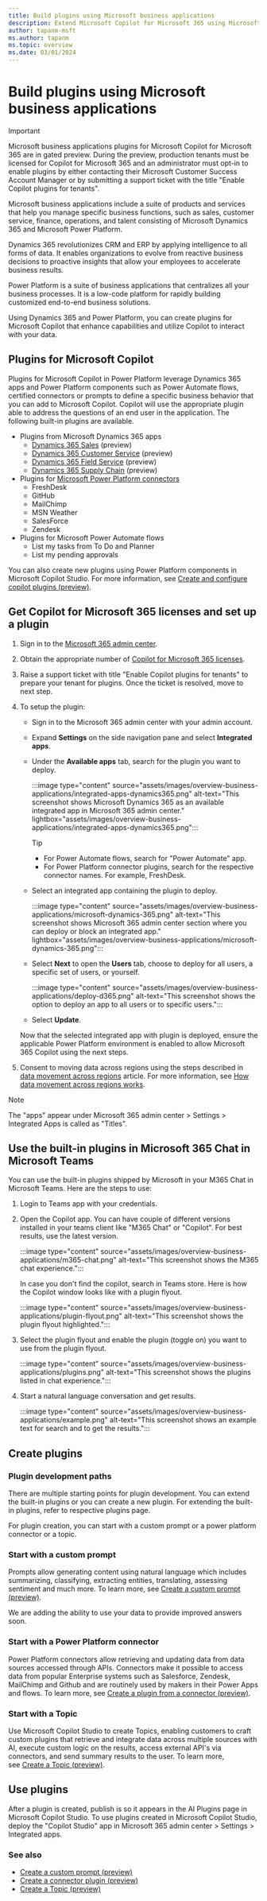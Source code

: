 ```yaml
---
title: Build plugins using Microsoft business applications
description: Extend Microsoft Copilot for Microsoft 365 using Microsoft Dynamics 365 apps and Microsoft Power Platform
author: tapanm-msft
ms.author: tapanm
ms.topic: overview
ms.date: 03/01/2024
---
```



# Build plugins using Microsoft business applications

> [!IMPORTANT]
> Microsoft business applications plugins for Microsoft Copilot for Microsoft 365 are in gated preview. During the preview, production tenants must be licensed for Copilot for Microsoft 365 and an administrator must opt-in to enable plugins by either contacting their Microsoft Customer Success Account Manager or by submitting a support ticket with the title "Enable Copilot plugins for tenants".

Microsoft business applications include a suite of products and services that help you manage specific business functions, such as sales, customer service, finance, operations, and talent consisting of Microsoft Dynamics 365 and Microsoft Power Platform.

Dynamics 365 revolutionizes CRM and ERP by applying intelligence to all forms of data. It enables organizations to evolve from reactive business decisions to proactive insights that allow your employees to accelerate business results.

Power Platform is a suite of business applications that centralizes all your business processes. It is a low-code platform for rapidly building customized end-to-end business solutions.

Using Dynamics 365 and Power Platform, you can create plugins for Microsoft Copilot that enhance capabilities and utilize Copilot to interact with your data.

## Plugins for Microsoft Copilot

Plugins for Microsoft Copilot in Power Platform leverage Dynamics 365 apps and Power Platform components such as Power Automate flows, certified connectors or prompts to define a specific business behavior that you can add to Microsoft Copilot. Copilot will use the appropriate plugin able to address the questions of an end user in the application. The following built-in plugins are available.

- Plugins from Microsoft Dynamics 365 apps
  - [Dynamics 365 Sales](/dynamics365/sales/microsoft-365-copilot-for-sales) (preview)
  - [Dynamics 365 Customer Service](/dynamics365/customer-service/administer/cs-region-availability-service-limits?branch=mg-copilot-faq) (preview)
  - [Dynamics 365 Field Service](/dynamics365/field-service/flw-m365-chat) (preview)
  - [Dynamics 365 Supply Chain](/dynamics365/fin-ops-core/dev-itpro/m365-copilot/faq-for-chat-with-fno-data-on-m365copilot) (preview)
- Plugins for [Microsoft Power Platform connectors](/connectors/create-a-connector-ai-plugin#supported-queries-for-certified-connectors)
  - FreshDesk
  - GitHub
  - MailChimp
  - MSN Weather
  - SalesForce
  - Zendesk
- Plugins for Microsoft Power Automate flows
  - List my tasks from To Do and Planner
  - List my pending approvals

You can also create new plugins using Power Platform components in Microsoft Copilot Studio. For more information, see [Create and configure copilot plugins (preview)](/microsoft-copilot-studio/copilot-plugins-overview).

## Get Copilot for Microsoft 365 licenses and set up a plugin

1. Sign in to the [Microsoft 365 admin center](https://admin.microsoft.com/).

1. Obtain the appropriate number of [Copilot for Microsoft 365 licenses](/microsoft-365-copilot/microsoft-365-copilot-setup#provision-copilot-for-microsoft-365-licenses).

1. Raise a support ticket with title "Enable Copilot plugins for tenants" to prepare your tenant for plugins. Once the ticket is resolved, move to next step.

1. To setup the plugin:

    - Sign in to the Microsoft 365 admin center with your admin account.
    - Expand **Settings** on the side navigation pane and select **Integrated apps**.
    - Under the **Available apps** tab, search for the plugin you want to deploy.

        :::image type="content" source="assets/images/overview-business-applications/integrated-apps-dynamics365.png" alt-text="This screenshot shows Microsoft Dynamics 365 as an available integrated app in Microsoft 365 admin center." lightbox="assets/images/overview-business-applications/integrated-apps-dynamics365.png":::

        > [!TIP]
        > - For Power Automate flows, search for "Power Automate" app.
        > - For Power Platform connector plugins, search for the respective connector names. For example, FreshDesk.

    - Select an integrated app containing the plugin to deploy.

        :::image type="content" source="assets/images/overview-business-applications/microsoft-dynamics-365.png" alt-text="This screenshot shows Microsoft 365 admin center section where you can deploy or block an integrated app." lightbox="assets/images/overview-business-applications/microsoft-dynamics-365.png":::

    - Select **Next** to open the **Users** tab, choose to deploy for all users, a specific set of users, or yourself.

        :::image type="content" source="assets/images/overview-business-applications/deploy-d365.png" alt-text="This screenshot shows the option to deploy an app to all users or to specific users.":::

    - Select **Update**.

    Now that the selected integrated app with plugin is deployed, ensure the applicable Power Platform environment is enabled to allow Microsoft 365 Copilot using the next steps.

1. Consent to moving data across regions using the steps described in [data movement across regions](/power-platform/admin/geographical-availability-copilot#enable-data-movement-across-regions) article. For more information, see [How data movement across regions works](/power-platform/admin/geographical-availability-copilot#how-data-movement-across-regions-works).

> [!NOTE]
> The "apps" appear under Microsoft 365 admin center > Settings > Integrated Apps is called as "Titles".

## Use the built-in plugins in Microsoft 365 Chat in Microsoft Teams

You can use the built-in plugins shipped by Microsoft in your M365 Chat in Microsoft Teams. Here are the steps to use:

1. Login to Teams app with your credentials.

1. Open the Copilot app. You can have couple of different versions installed in your teams client like "M365 Chat" or "Copilot". For best results, use the latest version.

    :::image type="content" source="assets/images/overview-business-applications/m365-chat.png" alt-text="This screenshot shows the M365 chat experience.":::

    In case you don't find the copilot, search in Teams store. Here is how the Copilot window looks like with a plugin flyout.

    :::image type="content" source="assets/images/overview-business-applications/plugin-flyout.png" alt-text="This screenshot shows the plugin flyout highlighted.":::

1. Select the plugin flyout and enable the plugin (toggle on) you want to use from the plugin flyout.

    :::image type="content" source="assets/images/overview-business-applications/plugins.png" alt-text="This screenshot shows the plugins listed in chat experience.":::

1. Start a natural language conversation and get results.

    :::image type="content" source="assets/images/overview-business-applications/example.png" alt-text="This screenshot shows an example text for search and to get the results.":::

## Create plugins

### Plugin development paths

There are multiple starting points for plugin development. You can extend the built-in plugins or you can create a new plugin. For extending the built-in plugins, refer to respective plugins page.

For plugin creation, you can start with a custom prompt or a power platform connector or a topic.

### Start with a custom prompt

Prompts allow generating content using natural language which includes summarizing, classifying, extracting entities, translating, assessing sentiment and much more. To learn more, see [Create a custom prompt (preview)](/ai-builder/create-a-custom-prompt?context=/microsoft-365-copilot/extensibility/context).

We are adding the ability to use your data to provide improved answers soon.

### Start with a Power Platform connector

Power Platform connectors allow retrieving and updating data from data sources accessed through APIs. Connectors make it possible to access data from popular Enterprise systems such as Salesforce, Zendesk, MailChimp and Github and are routinely used by makers in their Power Apps and flows. To learn more, see [Create a plugin from a connector (preview)](/connectors/create-a-connector-ai-plugin?context=/microsoft-365-copilot/extensibility/context).

### Start with a Topic

Use Microsoft Copilot Studio to create Topics, enabling customers to craft custom plugins that retrieve and integrate data across multiple sources with AI, execute custom logic on the results, access external API's via connectors, and send summary results to the user. To learn more, see [Create a Topic (preview)](/microsoft-copilot-studio/copilot-conversational-plugins?context=/microsoft-365-copilot/extensibility/context).

## Use plugins

After a plugin is created, publish is so it appears in the AI Plugins page in Microsoft Copilot Studio. To use plugins created in Microsoft Copilot Studio, deploy the "Copilot Studio" app in Microsoft 365 admin center > Settings > Integrated apps.

### See also

- [Create a custom prompt (preview)](/ai-builder/create-a-custom-prompt?context=/microsoft-365-copilot/extensibility/context)
- [Create a connector plugin (preview)](/connectors/create-a-connector-ai-plugin?context=/microsoft-365-copilot/extensibility/context)
- [Create a Topic (preview)](/microsoft-copilot-studio/copilot-conversational-plugins?context=/microsoft-365-copilot/extensibility/context)
